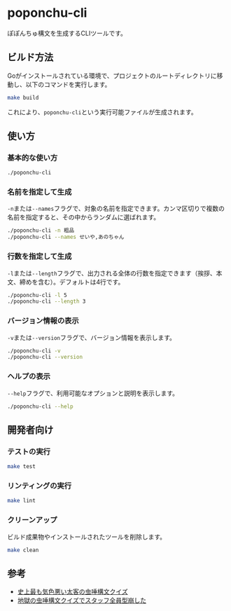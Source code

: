 # poponchu-cli

ぽぽんちゅ構文を生成するCLIツールです。

## ビルド方法

Goがインストールされている環境で、プロジェクトのルートディレクトリに移動し、以下のコマンドを実行します。

```bash
make build
```

これにより、`poponchu-cli`という実行可能ファイルが生成されます。

## 使い方

### 基本的な使い方

```bash
./poponchu-cli
```

### 名前を指定して生成

`-n`または`--names`フラグで、対象の名前を指定できます。カンマ区切りで複数の名前を指定すると、その中からランダムに選ばれます。

```bash
./poponchu-cli -n 粗品
./poponchu-cli --names せいや,あのちゃん
```

### 行数を指定して生成

`-l`または`--length`フラグで、出力される全体の行数を指定できます（挨拶、本文、締めを含む）。デフォルトは4行です。

```bash
./poponchu-cli -l 5
./poponchu-cli --length 3
```

### バージョン情報の表示

`-v`または`--version`フラグで、バージョン情報を表示します。

```bash
./poponchu-cli -v
./poponchu-cli --version
```

### ヘルプの表示

`--help`フラグで、利用可能なオプションと説明を表示します。

```bash
./poponchu-cli --help
```

## 開発者向け

### テストの実行

```bash
make test
```

### リンティングの実行

```bash
make lint
```

### クリーンアップ

ビルド成果物やインストールされたツールを削除します。

```bash
make clean
```

## 参考

- [史上最も気色悪い太客の虫唾構文クイズ](https://www.youtube.com/watch?v=bxzfKNNc-6M&t=19s)
- [地獄の虫唾構文クイズでスタッフ全員型崩した](https://www.youtube.com/watch?v=wD283EARChk&t=387s)
